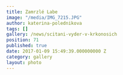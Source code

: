 ```yaml
---
title: Zamrzlé Labe
image: "/media/IMG_7215.JPG"
author: katerina-polednikova
tags: []
gallery: /news/scitani-vyder-v-krkonosich
position: 71
published: true
date: 2017-01-09 15:49:39.000000000 Z
category: gallery
layout: photo
---
```

